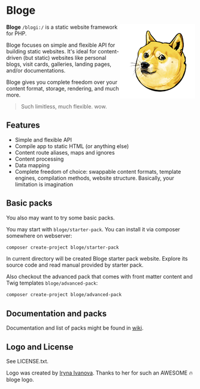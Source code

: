 # Bloge

<img src="doge.png" align="right" width="200">

**Bloge** `/blɒgi:/` is a static website framework for PHP.

Bloge focuses on simple and flexible API for building static websites. 
It's ideal for content-driven (but static) websites like personal blogs, visit 
cards, galleries, landing pages, and/or documentations. 

Bloge gives you complete freedom over your content format, storage, rendering, 
and much more.

> Such limitless, much flexible. wow.

## Features

* Simple and flexible API
* Compile app to static HTML (or anything else)
* Content route aliases, maps and ignores
* Content processing
* Data mapping
* Complete freedom of choice: swappable content formats, template engines, 
  compilation methods, website structure. Basically, your limitation is 
  imagination

## Basic packs

You also may want to try some basic packs.

You may start with `bloge/starter-pack`. You can install it via composer 
somewhere on webserver:

```sh
composer create-project bloge/starter-pack
```

In current directory will be created Bloge starter pack website. Explore its 
source code and read manual provided by starter pack.

Also checkout the advanced pack that comes with front matter content and Twig 
templates `bloge/advanced-pack`:

```sh
composer create-project bloge/advanced-pack
```

## Documentation and packs

Documentation and list of packs might be found in [wiki](https://github.com/bloge/bloge/wiki).

## Logo and License

See LICENSE.txt.

Logo was created by [Iryna Ivanova](http://owlblinked.tk). Thanks to her for 
such an AWESOME :fire: bloge logo. 